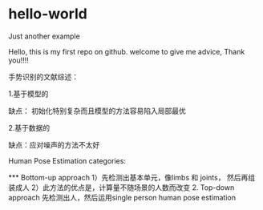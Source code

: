 # hello-world
Just another example

Hello, this is my first repo on github. welcome to give me advice, Thank you!!!!

手势识别的文献综述：

1.基于模型的

缺点： 初始化特别复杂而且模型的方法容易陷入局部最优

2.基于数据的

缺点：应对噪声的方法不太好

Human Pose Estimation categories:

*** Bottom-up approach
1）先检测出基本单元，像limbs 和 joints， 然后再组装成人
2）此方法的优点是，计算量不随场景的人数而改变
2. Top-down approach
先检测出人，然后运用single person human pose estimation
